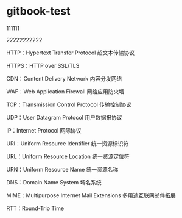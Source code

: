 # gitbook-test

111111

22222222222

HTTP：Hypertext Transfer Protocol 超文本传输协议

HTTPS：HTTP over SSL/TLS

CDN：Content Delivery Network 内容分发网络

WAF：Web Application Firewall 网络应用防火墙

TCP：Transmission Control Protocol 传输控制协议

UDP：User Datagram Protocol 用户数据报协议

IP：Internet Protocol 网际协议

URI：Uniform Resource Identifier 统一资源标识符

URL：Uniform Resource Location 统一资源定位符

URN：Uniform Resource Name 统一资源名称

DNS：Domain Name System 域名系统

MIME：Multipurpose Internet Mail Extensions 多用途互联网邮件拓展

RTT：Round-Trip Time
